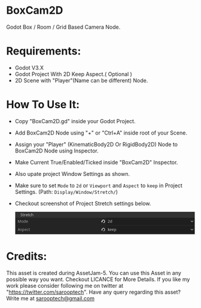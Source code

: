 # BoxCam2D
Godot Box / Room / Grid Based Camera Node.

# Requirements:
* Godot V3.X
* Godot Project With 2D Keep Aspect.( Optional )
* 2D Scene with "Player"(Name can be different) Node.

# How To Use It:
* Copy "BoxCam2D.gd" inside your Godot Project.
* Add BoxCam2D Node using "+" or "Ctrl+A" inside root of your Scene.
* Assign your "Player" (KinematicBody2D Or RigidBody2D) Node to BoxCam2D Node using Inspector.
* Make Current True/Enabled/Ticked inside "BoxCam2D" Inspector.
* Also upate project Window Settings as shown.
* Make sure to set `Mode` to `2d` or `Viewport` and `Aspect` to `keep` in Project Settings. (Path: `Display/Window/Stretch/`)
* Checkout screenshot of Project Stretch settings below.

  ![window settings](img/window_settings.png)


# Credits:
This asset is created during AssetJam-5. You can use this Asset in any possible way you want.
Checkout LICANCE for More Details.
If you like my work please consider following me on twitter at "https://twitter.com/sarooptech".
Have any query regarding this asset? Write me at sarooptech@gmail.com